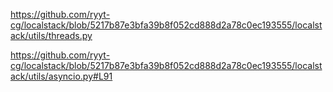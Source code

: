 https://github.com/ryyt-cg/localstack/blob/5217b87e3bfa39b8f052cd888d2a78c0ec193555/localstack/utils/threads.py

https://github.com/ryyt-cg/localstack/blob/5217b87e3bfa39b8f052cd888d2a78c0ec193555/localstack/utils/asyncio.py#L91